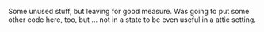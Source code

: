 Some unused stuff, but leaving for good measure. Was going to put
some other code here, too, but ... not in a state to be even useful
in a attic setting.
